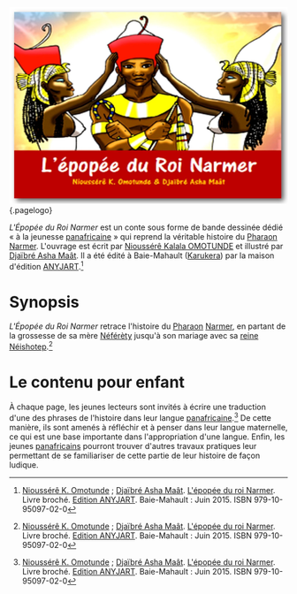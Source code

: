 <!-- TITLE: L'Épopée du Roi Narmer -->
<!-- SUBTITLE: Présentation du livre « L'Épopée du Roi Narmer » -->

![A Free Can Com Livre Jeunesse Lepopee Du Roi Narmer Un Conte De Nioussere Kalala Omotunde Et Des Dessins De Djaibre Asha Maat](/uploads/ouvrage/a-free-can-com-livre-jeunesse-lepopee-du-roi-narmer-un-conte-de-nioussere-kalala-omotunde-et-des-dessins-de-djaibre-asha-maat.jpg "A Free Can Com Livre Jeunesse Lepopee Du Roi Narmer Un Conte De Nioussere Kalala Omotunde Et Des Dessins De Djaibre Asha Maat"){.pagelogo}

*L'Épopée du Roi Narmer* est un conte sous forme de bande dessinée dédié « à la jeunesse [panafricaine](/philosophie/mouvement-panafricain) » qui reprend la véritable histoire du [Pharaon](/personnalite/per-aat) [Narmer](/personnalite/Narmer). L'ouvrage est écrit par [Nioussérê Kalala OMOTUNDE](/personnalite/nioussere-kalala-omotunde) et illustré par [Djaïbré Asha Maât](/personnalite/djaibre-asha-maat). Il a été édité à Baie-Mahault ([Karukera](/geographie/karukera)) par la maison d'édition [ANYJART](/organisme/anyjart).[^1]

# Synopsis
*L'Épopée du Roi Narmer* retrace l'histoire du [Pharaon](/personnalite/per-aat) [Narmer](/personnalite/Narmer), en partant de la grossesse de sa mère [Néférèty](/personnalite/neferety) jusqu'à son mariage avec sa [reine](/personnalite/per-aat) [Néishotep](personnalite/neishotep).[^1]

# Le contenu pour enfant
À chaque page, les jeunes lecteurs sont invités à écrire une traduction d'une des phrases de l'histoire dans leur langue [panafricaine](/philosophie/mouvement-panafricain).[^1] De cette manière, ils sont amenés à réfléchir et à penser dans leur langue maternelle, ce qui est une base importante dans l'appropriation d'une langue. Enfin, les jeunes [panafricains](/philosophie/mouvement-panafricain) pourront trouver d'autres travaux pratiques leur permettant de se familiariser de cette partie de leur histoire de façon ludique.


[^1]: [Nioussérê K. Omotunde](/personnalite/nioussere-kalala-omotunde) ; [Djaïbré Asha Maât](/personnalite/djaibre-asha-maat). [L'épopée du roi Narmer](http://www.anyjart.com/lpope-du-roi-narmer-omotunde). Livre broché. [Edition ANYJART](/organisme/anyjart). Baie-Mahault : Juin 2015. ISBN 979-10-95097-02-0